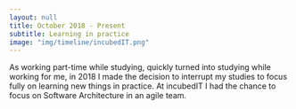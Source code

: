 ```yaml
---
layout: null
title: October 2018 - Present
subtitle: Learning in practice 
image: "img/timeline/incubedIT.png" 
---
```

As working part-time while studying, quickly turned into studying while working for me, in 2018 I made the decision to interrupt my studies to focus fully on learning new things in practice. At incubedIT I had the chance to focus on Software Architecture in an agile team. 
